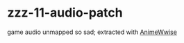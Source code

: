 # zzz-11-audio-patch
game audio unmapped so sad; extracted with [AnimeWwise](https://github.com/escartem/animeWwise/)
